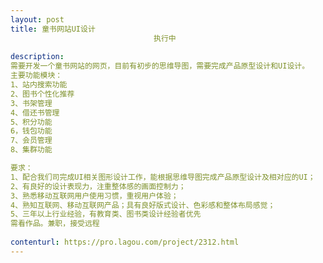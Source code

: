 ```yaml
---                
layout: post       
title: 童书网站UI设计
                                执行中
           
description: 
需要开发一个童书网站的网页，目前有初步的思维导图，需要完成产品原型设计和UI设计。
主要功能模块：
1、站内搜索功能
2、图书个性化推荐
3、书架管理
4、借还书管理
5、积分功能
6，钱包功能
7、会员管理
8、集群功能

要求： 
1、配合我们司完成UI相关图形设计工作，能根据思维导图完成产品原型设计及相对应的UI；
2、有良好的设计表现力，注重整体感的画面控制力；
3、熟悉移动互联网用户使用习惯，重视用户体验； 
4、熟知互联网、移动互联网产品；具有良好版式设计、色彩感和整体布局感觉； 
5、三年以上行业经验，有教育类、图书类设计经验者优先
需看作品。兼职，接受远程
     
contenturl: https://pro.lagou.com/project/2312.html      
---                 
```

